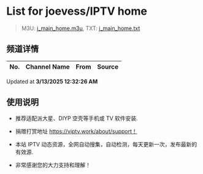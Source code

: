 # List for **joevess/IPTV home**

> M3U: [j_main_home.m3u](./j_main_home.m3u ), TXT: [j_main_home.txt](./txt/j_main_home.txt )

## 频道详情

| No. | Channel Name | From | Source |
| --- | ------------ | ---- | ------ |


Updated at **3/13/2025 12:32:26 AM**

## 使用说明

- 推荐适配派大星、DIYP 空壳等手机或 TV 软件安装.

- 捐赠打赏地址 <https://viptv.work/about/support！>

- 本站 IPTV 动态资源，全网自动搜集，自动检测，每天更新一次，发布最新的有效源.

- 非常感谢您的大力支持和理解！
